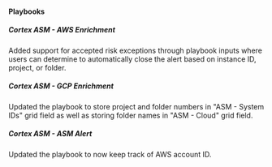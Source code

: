 #### Playbooks

##### Cortex ASM - AWS Enrichment

Added support for accepted risk exceptions through playbook inputs where users can determine to automatically close the alert based on instance ID, project, or folder.

##### Cortex ASM - GCP Enrichment

Updated the playbook to store project and folder numbers in "ASM - System IDs" grid field as well as storing folder names in "ASM - Cloud" grid field.

##### Cortex ASM - ASM Alert

Updated the playbook to now keep track of AWS account ID.
